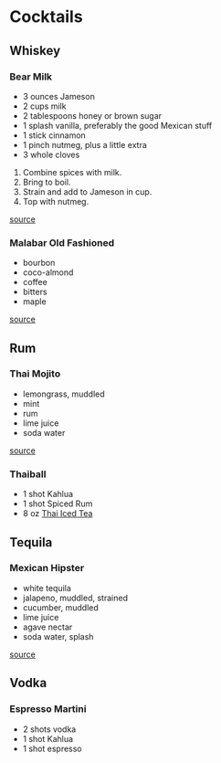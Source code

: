 # Cocktails

## Whiskey

### Bear Milk

* 3 ounces Jameson
* 2 cups milk
* 2 tablespoons honey or brown sugar
* 1 splash vanilla, preferably the good Mexican stuff
* 1 stick cinnamon
* 1 pinch nutmeg, plus a little extra
* 3 whole cloves

1. Combine spices with milk.
1. Bring to boil.
1. Strain and add to Jameson in cup.
1. Top with nutmeg.

[source](https://www.theawl.com/2012/10/drinks-for-hibernation-how-to-make-bear-milk/)

### Malabar Old Fashioned

* bourbon
* coco-almond
* coffee
* bitters
* maple

[source](https://www.roohsf.com/)

## Rum

### Thai Mojito

* lemongrass, muddled
* mint
* rum
* lime juice
* soda water

[source](http://www.atticrestaurant.com)

### Thaiball

* 1 shot Kahlua
* 1 shot Spiced Rum
* 8 oz [Thai Iced Tea](./thai-iced-tea)

## Tequila

### Mexican Hipster

* white tequila
* jalapeno, muddled, strained
* cucumber, muddled
* lime juice
* agave nectar
* soda water, splash

[source](http://milagrosrc.com)

## Vodka

### Espresso Martini

* 2 shots vodka
* 1 shot Kahlua
* 1 shot espresso

